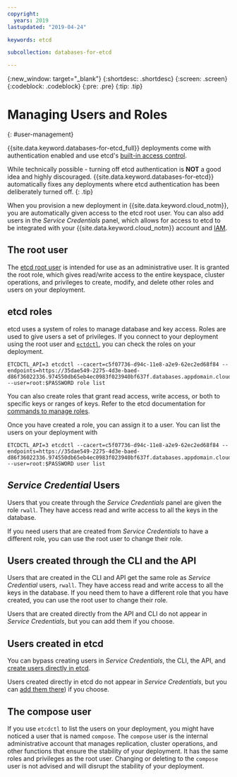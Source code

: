 ```yaml
---
copyright:
  years: 2019
lastupdated: "2019-04-24"

keywords: etcd

subcollection: databases-for-etcd

---
```


{:new_window: target="_blank"}
{:shortdesc: .shortdesc}
{:screen: .screen}
{:codeblock: .codeblock}
{:pre: .pre}
{:tip: .tip}


# Managing Users and Roles
{: #user-management}

{{site.data.keyword.databases-for-etcd_full}} deployments come with authentication enabled and use etcd's [built-in access control](https://etcd.io/docs/v3.4.0/op-guide/authentication/). 

While technically possible - turning off etcd authentication is **NOT** a good idea and highly discouraged. {{site.data.keyword.databases-for-etcd}} automatically fixes any deployments where etcd authentication has been deliberately turned off.
{: .tip}

When you provision a new deployment in {{site.data.keyword.cloud_notm}}, you are automatically given access to the etcd root user. You can also add users in the _Service Credentials_ panel, which allows for access to etcd to be integrated with your {{site.data.keyword.cloud_notm}} account and [IAM](/docs/databases-for-etcd?topic=cloud-databases-iam).

## The root user

The [etcd root user](https://etcd.io/docs/v3.4.0/op-guide/authentication/#special-users-and-roles) is intended for use as an administrative user. It is granted the root role, which gives read/write access to the entire keyspace, cluster operations, and privileges to create, modify, and delete other roles and users on your deployment.

## etcd roles

etcd uses a system of roles to manage database and key access. Roles are used to give users a set of privileges. If you connect to your deployment using the root user and [`ectdctl`](/docs/databases-for-etcd?topic=databases-for-etcd-connecting-etcdctl), you can check the roles on your deployment.
```
ETCDCTL_API=3 etcdctl --cacert=c5f07736-d94c-11e8-a2e9-62ec2ed68f84 --endpoints=https://35dae549-2275-4d3e-baed-d86f36022336.974550db65eb4ec0983f023940bf637f.databases.appdomain.cloud:32460 --user=root:$PASSWORD role list
```

You can also create roles that grant read access, write access, or both to specific keys or ranges of keys. Refer to the etcd documentation for [commands to manage roles](https://etcd.io/docs/v3.4.0/op-guide/authentication/#working-with-roles).

Once you have created a role, you can assign it to a user. You can list the users on your deployment with
```
ETCDCTL_API=3 etcdctl --cacert=c5f07736-d94c-11e8-a2e9-62ec2ed68f84 --endpoints=https://35dae549-2275-4d3e-baed-d86f36022336.974550db65eb4ec0983f023940bf637f.databases.appdomain.cloud:32460 --user=root:$PASSWORD user list
```

## _Service Credential_ Users

Users that you create through the _Service Credentials_ panel are given the role `rwall`. They have access read and write access to all the keys in the database.

If you need users that are created from _Service Credentials_ to have a different role, you can use the root user to change their role.

## Users created through the CLI and the API

Users that are created in the CLI and API get the same role as _Service Credential_ users, `rwall`. They have access read and write access to all the keys in the database. If you need them to have a different role that you have created, you can use the root user to change their role.

Users that are created directly from the API and CLI do not appear in _Service Credentials_, but you can add them if you choose.

## Users created in etcd

You can bypass creating users in _Service Credentials_, the CLI, the API, and [create users directly in etcd](https://etcd.io/docs/v3.4.0/op-guide/authentication/#working-with-users). 

Users created directly in etcd do not appear in _Service Credentials_, but you can [add them there](/docs/databases-for-etcd?topic=databases-for-etcd-connection-strings#adding-users-to-_service-credentials_)) if you choose.

## The compose user

If you use `etcdctl` to list the users on your deployment, you might have noticed a user that is named `compose`. The `compose` user is the internal administrative account that manages replication, cluster operations, and other functions that ensure the stability of your deployment. It has the same roles and privileges as the root user. Changing or deleting to the `compose` user is not advised and will disrupt the stability of your deployment.